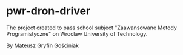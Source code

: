 # pwr-dron-driver
The project created to pass school subject "Zaawansowane Metody Programistyczne" on Wroclaw University of Technology.

By Mateusz Gryfin Gościniak
